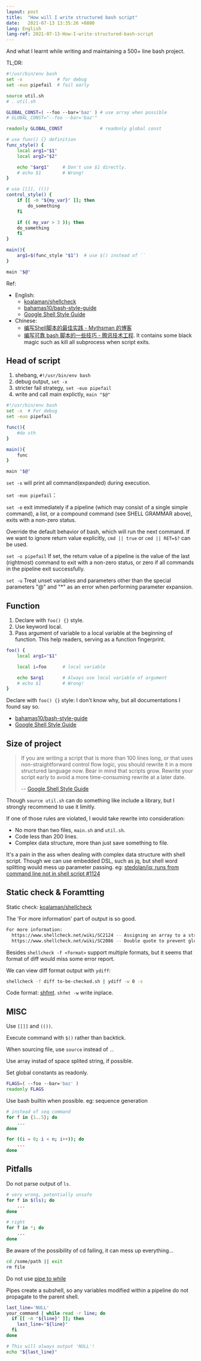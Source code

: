 ```yaml
---
layout: post
title:  "How will I write structured bash script"
date:   2021-07-13 13:35:26 +0800
lang: English
lang-ref: 2021-07-13-How-I-write-structured-bash-script
---
```


And what I learnt while writing and maintaining a 500+ line bash project.

TL;DR:

```bash
#!/usr/bin/env bash
set -x             # for debug
set -euo pipefail  # fail early

source util.sh
# . util.sh

GLOBAL_CONST=( --foo --bar='baz' ) # use array when possible
# GLOBAL_CONST="--foo --bar='baz'"

readonly GLOBAL_CONST              # readonly global const

# use func() {} definition
func_style() {
    local arg1="$1"
    local arg2="$2"

    echo "$arg1"     # Don't use $1 directly.
    # echo $1        # Wrong!
}

# use [[]], (())
control_style() {
    if [[ -n "${my_var}" ]]; then 
        do_something
    fi

    if (( my_var > 3 )); then
    do_something
    fi
}

main(){
    arg1=$(func_style "$1")  # use $() instead of ``
}

main "$@"
```

Ref:
- English:
    - [koalaman/shellcheck](https://github.com/koalaman/shellcheck)
    - [bahamas10/bash-style-guide](https://github.com/bahamas10/bash-style-guide)
    - [Google Shell Style Guide](https://google.github.io/styleguide/shellguide.html)
- Chinese:
    - [编写Shell脚本的最佳实践 - Mythsman 的博客](https://blog.mythsman.com/post/5d2ab67ff678ba2eb3bd346f/)
    - [编写可靠 bash 脚本的一些技巧 - 腾讯技术工程](​https://zhuanlan.zhihu.com/p/123989641). It contains some black magic such as kill all subprocess when script exits.

## Head of script

1. shebang, `#!/usr/bin/env bash`
2. debug output, `set -x`
3. stricter fail strategy, `set -euo pipefail`
4. write and call main explictly, `main "$@"`

```bash
#!/usr/bin/env bash
set -x  # For debug
set -euo pipefail

func(){
    #do sth
}

main(){
    func
}

main "$@"
```

`set -x` will print all command(expanded) during execution.

`set -euo pipefail`：

`set -e` exit immediately if a pipeline (which may consist of a single simple command),  a list,  or a compound command (see SHELL GRAMMAR above), exits with a non-zero status.

Override the default behavior of bash, which will run the next command. If we want to ignore return value explicitly, `cmd || true` or `cmd || RET=$?` can be used.

`set -o pipefail` If set, the return value of a pipeline is the value of the last (rightmost) command to exit with a non-zero status, or zero if all commands in the pipeline exit successfully.

`set -u` Treat unset variables and parameters other than the special parameters "@" and "*" as an error when performing parameter expansion.

## Function

1. Declare with `foo() {}` style.
2. Use keyword local.
3. Pass argument of variable to a local variable at the beginning of function. This help readers, serving as a function fingerprint.

```bash
foo() {
    local arg1="$1"

    local i=foo      # local variable

    echo $arg1       # Always use local variable of argument
    # echo $1        # Wrong!
}
```

Declare with `foo() {}` style: I don't know why, but all documentations I found say so.
- [bahamas10/bash-style-guide](https://github.com/bahamas10/bash-style-guide#functions)
- [Google Shell Style Guide](https://google.github.io/styleguide/shellguide.html#s7.1-function-names)

## Size of project

> If you are writing a script that is more than 100 lines long, or that uses non-straightforward control flow logic, you should rewrite it in a more structured language now. Bear in mind that scripts grow. Rewrite your script early to avoid a more time-consuming rewrite at a later date.
>
> -- [Google Shell Style Guide](https://google.github.io/styleguide/shellguide.html#s7.1-function-names)

Though `source util.sh` can do something like include a library, but I strongly recommend to use it limitly.

If one of those rules are violated, I would take rewrite into consideration:
- No more than two files, `main.sh` and `util.sh`.
- Code less than 200 lines.
- Complex data structure, more than just save something to file.

It's a pain in the ass when dealing with complex data structure with shell script. Though we can use embedded DSL, such as jq, but shell word splitting would mess up parameter passing. eg: [stedolan/jq: runs from command line not in shell script #1124](https://github.com/stedolan/jq/issues/1124)

## Static check & Foramtting

Static check: [koalaman/shellcheck](https://github.com/koalaman/shellcheck)

The 'For more information' part of output is so good.

```bash
For more information:
  https://www.shellcheck.net/wiki/SC2124 -- Assigning an array to a string! A...
  https://www.shellcheck.net/wiki/SC2086 -- Double quote to prevent globbing ...
```

Besides `shellcheck -f <format>` support multiple formats, but it seems that format of diff would miss some error report.

We can view diff format output with `ydiff`:

```bash
shellcheck -f diff to-be-checked.sh | ydiff -w 0 -s
```

Code format: [shfmt](https://github.com/mvdan/sh). `shfmt -w` write inplace.

## MISC

Use `[[]]` and `(())`.

Execute command with `$()` rather than backtick.

When sourcing file, use `source` instead of `.`.

Use array instad of space splited string, if possible.

Set global constants as readonly.

```bash
FLAGS=( --foo --bar='baz' )
readonly FLAGS
```

Use bash builtin when possible. eg: sequence generation

```bash
# instead of seq command
for f in {1..5}; do
    ...
done

for ((i = 0; i < n; i++)); do
    ...
done
```

## Pitfalls

Do not parse output of `ls`.

```bash
# very wrong, potentially unsafe
for f in $(ls); do
    ...
done

# right
for f in *; do
    ...
done
```

Be aware of the possibility of cd failing, it can mess up everything...

```bash
cd /some/path || exit
rm file
```

Do not use [pipe to while](https://google.github.io/styleguide/shellguide.html#pipes-to-while)

Pipes create a subshell, so any variables modified within a pipeline do not propagate to the parent shell.

```bash
last_line='NULL'
your_command | while read -r line; do
  if [[ -n "${line}" ]]; then
    last_line="${line}"
  fi
done

# This will always output 'NULL'!
echo "${last_line}"
```
